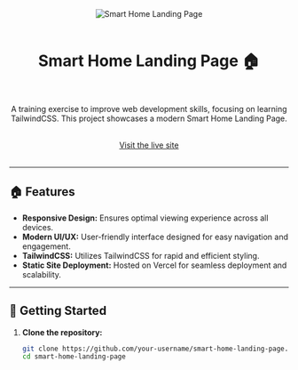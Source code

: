 <div align="center">
  <img src="https://your-website-url/assets/banner.jpg" alt="Smart Home Landing Page">
  <br />
</div>
<br />

<div align="center">
  <h1>Smart Home Landing Page 🏠</h1>
</div>

<br />

<div align="center">
  <p>A training exercise to improve web development skills, focusing on learning TailwindCSS. This project showcases a modern Smart Home Landing Page.</p>
</div>

<br />

<div align="center">
  <a href="https://smart-home-landing-page.vercel.app/">Visit the live site</a>
</div>

<br />

---

## 🏠 Features

- **Responsive Design:** Ensures optimal viewing experience across all devices.
- **Modern UI/UX:** User-friendly interface designed for easy navigation and engagement.
- **TailwindCSS:** Utilizes TailwindCSS for rapid and efficient styling.
- **Static Site Deployment:** Hosted on Vercel for seamless deployment and scalability.

---

## 🚀 Getting Started

1. **Clone the repository:**

   ```bash
   git clone https://github.com/your-username/smart-home-landing-page.git
   cd smart-home-landing-page

